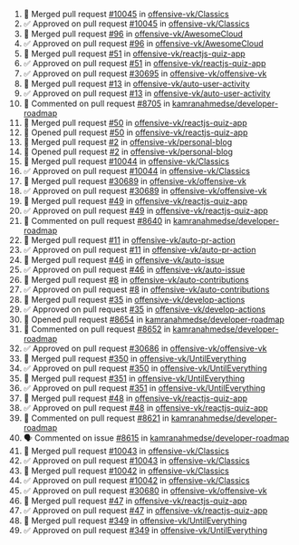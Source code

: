 <!--START_SECTION:activity-->
1. 🎉  Merged pull request [#10045](https://github.com/offensive-vk/Classics/pull/10045) in [offensive-vk/Classics](https://github.com/offensive-vk/Classics)
2. ✅ Approved on pull request [#10045](https://github.com/offensive-vk/Classics/pull/10045) in [offensive-vk/Classics](https://github.com/offensive-vk/Classics)
3. 🎉  Merged pull request [#96](https://github.com/offensive-vk/AwesomeCloud/pull/96) in [offensive-vk/AwesomeCloud](https://github.com/offensive-vk/AwesomeCloud)
4. ✅ Approved on pull request [#96](https://github.com/offensive-vk/AwesomeCloud/pull/96) in [offensive-vk/AwesomeCloud](https://github.com/offensive-vk/AwesomeCloud)
5. 🎉  Merged pull request [#51](https://github.com/offensive-vk/reactjs-quiz-app/pull/51) in [offensive-vk/reactjs-quiz-app](https://github.com/offensive-vk/reactjs-quiz-app)
6. ✅ Approved on pull request [#51](https://github.com/offensive-vk/reactjs-quiz-app/pull/51) in [offensive-vk/reactjs-quiz-app](https://github.com/offensive-vk/reactjs-quiz-app)
7. ✅ Approved on pull request [#30695](https://github.com/offensive-vk/offensive-vk/pull/30695) in [offensive-vk/offensive-vk](https://github.com/offensive-vk/offensive-vk)
8. 🎉  Merged pull request [#13](https://github.com/offensive-vk/auto-user-activity/pull/13) in [offensive-vk/auto-user-activity](https://github.com/offensive-vk/auto-user-activity)
9. ✅ Approved on pull request [#13](https://github.com/offensive-vk/auto-user-activity/pull/13) in [offensive-vk/auto-user-activity](https://github.com/offensive-vk/auto-user-activity)
10. 💬 Commented on pull request [#8705](https://github.com/kamranahmedse/developer-roadmap/pull/8705) in [kamranahmedse/developer-roadmap](https://github.com/kamranahmedse/developer-roadmap)
11. 🎉  Merged pull request [#50](https://github.com/offensive-vk/reactjs-quiz-app/pull/50) in [offensive-vk/reactjs-quiz-app](https://github.com/offensive-vk/reactjs-quiz-app)
12. 💪 Opened pull request [#50](https://github.com/offensive-vk/reactjs-quiz-app/pull/50) in [offensive-vk/reactjs-quiz-app](https://github.com/offensive-vk/reactjs-quiz-app)
13. 🎉  Merged pull request [#2](https://github.com/offensive-vk/personal-blog/pull/2) in [offensive-vk/personal-blog](https://github.com/offensive-vk/personal-blog)
14. 💪 Opened pull request [#2](https://github.com/offensive-vk/personal-blog/pull/2) in [offensive-vk/personal-blog](https://github.com/offensive-vk/personal-blog)
15. 🎉  Merged pull request [#10044](https://github.com/offensive-vk/Classics/pull/10044) in [offensive-vk/Classics](https://github.com/offensive-vk/Classics)
16. ✅ Approved on pull request [#10044](https://github.com/offensive-vk/Classics/pull/10044) in [offensive-vk/Classics](https://github.com/offensive-vk/Classics)
17. 🎉  Merged pull request [#30689](https://github.com/offensive-vk/offensive-vk/pull/30689) in [offensive-vk/offensive-vk](https://github.com/offensive-vk/offensive-vk)
18. ✅ Approved on pull request [#30689](https://github.com/offensive-vk/offensive-vk/pull/30689) in [offensive-vk/offensive-vk](https://github.com/offensive-vk/offensive-vk)
19. 🎉  Merged pull request [#49](https://github.com/offensive-vk/reactjs-quiz-app/pull/49) in [offensive-vk/reactjs-quiz-app](https://github.com/offensive-vk/reactjs-quiz-app)
20. ✅ Approved on pull request [#49](https://github.com/offensive-vk/reactjs-quiz-app/pull/49) in [offensive-vk/reactjs-quiz-app](https://github.com/offensive-vk/reactjs-quiz-app)
21. 💬 Commented on pull request [#8640](https://github.com/kamranahmedse/developer-roadmap/pull/8640) in [kamranahmedse/developer-roadmap](https://github.com/kamranahmedse/developer-roadmap)
22. 🎉  Merged pull request [#11](https://github.com/offensive-vk/auto-pr-action/pull/11) in [offensive-vk/auto-pr-action](https://github.com/offensive-vk/auto-pr-action)
23. ✅ Approved on pull request [#11](https://github.com/offensive-vk/auto-pr-action/pull/11) in [offensive-vk/auto-pr-action](https://github.com/offensive-vk/auto-pr-action)
24. 🎉  Merged pull request [#46](https://github.com/offensive-vk/auto-issue/pull/46) in [offensive-vk/auto-issue](https://github.com/offensive-vk/auto-issue)
25. ✅ Approved on pull request [#46](https://github.com/offensive-vk/auto-issue/pull/46) in [offensive-vk/auto-issue](https://github.com/offensive-vk/auto-issue)
26. 🎉  Merged pull request [#8](https://github.com/offensive-vk/auto-contributions/pull/8) in [offensive-vk/auto-contributions](https://github.com/offensive-vk/auto-contributions)
27. ✅ Approved on pull request [#8](https://github.com/offensive-vk/auto-contributions/pull/8) in [offensive-vk/auto-contributions](https://github.com/offensive-vk/auto-contributions)
28. 🎉  Merged pull request [#35](https://github.com/offensive-vk/develop-actions/pull/35) in [offensive-vk/develop-actions](https://github.com/offensive-vk/develop-actions)
29. ✅ Approved on pull request [#35](https://github.com/offensive-vk/develop-actions/pull/35) in [offensive-vk/develop-actions](https://github.com/offensive-vk/develop-actions)
30. 💪 Opened pull request [#8654](https://github.com/kamranahmedse/developer-roadmap/pull/8654) in [kamranahmedse/developer-roadmap](https://github.com/kamranahmedse/developer-roadmap)
31. 💬 Commented on pull request [#8652](https://github.com/kamranahmedse/developer-roadmap/pull/8652) in [kamranahmedse/developer-roadmap](https://github.com/kamranahmedse/developer-roadmap)
32. ✅ Approved on pull request [#30686](https://github.com/offensive-vk/offensive-vk/pull/30686) in [offensive-vk/offensive-vk](https://github.com/offensive-vk/offensive-vk)
33. 🎉  Merged pull request [#350](https://github.com/offensive-vk/UntilEverything/pull/350) in [offensive-vk/UntilEverything](https://github.com/offensive-vk/UntilEverything)
34. ✅ Approved on pull request [#350](https://github.com/offensive-vk/UntilEverything/pull/350) in [offensive-vk/UntilEverything](https://github.com/offensive-vk/UntilEverything)
35. 🎉  Merged pull request [#351](https://github.com/offensive-vk/UntilEverything/pull/351) in [offensive-vk/UntilEverything](https://github.com/offensive-vk/UntilEverything)
36. ✅ Approved on pull request [#351](https://github.com/offensive-vk/UntilEverything/pull/351) in [offensive-vk/UntilEverything](https://github.com/offensive-vk/UntilEverything)
37. 🎉  Merged pull request [#48](https://github.com/offensive-vk/reactjs-quiz-app/pull/48) in [offensive-vk/reactjs-quiz-app](https://github.com/offensive-vk/reactjs-quiz-app)
38. ✅ Approved on pull request [#48](https://github.com/offensive-vk/reactjs-quiz-app/pull/48) in [offensive-vk/reactjs-quiz-app](https://github.com/offensive-vk/reactjs-quiz-app)
39. 💬 Commented on pull request [#8621](https://github.com/kamranahmedse/developer-roadmap/pull/8621) in [kamranahmedse/developer-roadmap](https://github.com/kamranahmedse/developer-roadmap)
40. 🗣 Commented on issue [#8615](https://github.com/kamranahmedse/developer-roadmap/issues/8615) in [kamranahmedse/developer-roadmap](https://github.com/kamranahmedse/developer-roadmap)
41. 🎉  Merged pull request [#10043](https://github.com/offensive-vk/Classics/pull/10043) in [offensive-vk/Classics](https://github.com/offensive-vk/Classics)
42. ✅ Approved on pull request [#10043](https://github.com/offensive-vk/Classics/pull/10043) in [offensive-vk/Classics](https://github.com/offensive-vk/Classics)
43. 🎉  Merged pull request [#10042](https://github.com/offensive-vk/Classics/pull/10042) in [offensive-vk/Classics](https://github.com/offensive-vk/Classics)
44. ✅ Approved on pull request [#10042](https://github.com/offensive-vk/Classics/pull/10042) in [offensive-vk/Classics](https://github.com/offensive-vk/Classics)
45. ✅ Approved on pull request [#30680](https://github.com/offensive-vk/offensive-vk/pull/30680) in [offensive-vk/offensive-vk](https://github.com/offensive-vk/offensive-vk)
46. 🎉  Merged pull request [#47](https://github.com/offensive-vk/reactjs-quiz-app/pull/47) in [offensive-vk/reactjs-quiz-app](https://github.com/offensive-vk/reactjs-quiz-app)
47. ✅ Approved on pull request [#47](https://github.com/offensive-vk/reactjs-quiz-app/pull/47) in [offensive-vk/reactjs-quiz-app](https://github.com/offensive-vk/reactjs-quiz-app)
48. 🎉  Merged pull request [#349](https://github.com/offensive-vk/UntilEverything/pull/349) in [offensive-vk/UntilEverything](https://github.com/offensive-vk/UntilEverything)
49. ✅ Approved on pull request [#349](https://github.com/offensive-vk/UntilEverything/pull/349) in [offensive-vk/UntilEverything](https://github.com/offensive-vk/UntilEverything)
<!--END_SECTION:activity-->